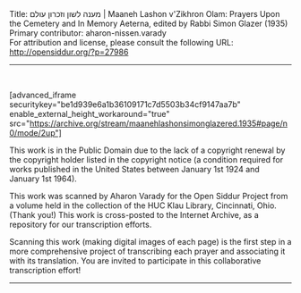 <html>
<head></head>
<body>
Title: מענה לשון וזכרון עולם | Maaneh Lashon v'Zikhron Olam: Prayers Upon the Cemetery and In Memory Aeterna, edited by Rabbi Simon Glazer (1935)<br />
Primary contributor: aharon-nissen.varady<br />
For attribution and license, please consult the following URL: <a href="http://opensiddur.org/?p=27986">http://opensiddur.org/?p=27986</a>
<p />
<hr />

&nbsp;

[advanced_iframe securitykey="be1d939e6a1b36109171c7d5503b34cf9147aa7b" enable_external_height_workaround="true" src="https://archive.org/stream/maanehlashonsimonglazered.1935#page/n0/mode/2up"]

This work is in the Public Domain due to the lack of a copyright renewal by the copyright holder listed in the copyright notice (a condition required for works published in the United States between January 1st 1924 and January 1st 1964).

This work was scanned by Aharon Varady for the Open Siddur Project from a volume held in the collection of the HUC Klau Library, Cincinnati, Ohio. (Thank you!) This work is cross-posted to the Internet Archive, as a repository for our transcription efforts.

Scanning this work (making digital images of each page) is the first step in a more comprehensive project of transcribing each prayer and associating it with its translation. You are invited to participate in this collaborative transcription effort!

<hr />

<div class="english" style="font-size: 1.2em;">
 
</div>

&nbsp;
</body>
</html>